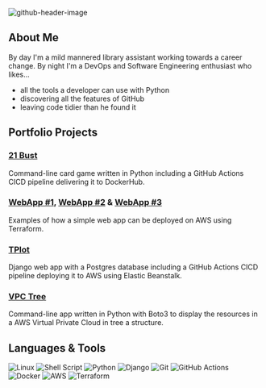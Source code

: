 ![github-header-image](https://github.com/L7G9/l7g9/assets/18046238/6c1e300c-bf84-4595-81f2-f725121d1ec0)

## About Me
By day I'm a mild mannered library assistant working towards a career change. By night I'm a DevOps and Software Engineering enthusiast who likes...
- all the tools a developer can use with Python
- discovering all the features of GitHub
- leaving code tidier than he found it

## Portfolio Projects
### [21 Bust](https://github.com/L7G9/card_games)
Command-line card game written in Python including a GitHub Actions CICD pipeline delivering it to DockerHub.  

### [WebApp #1](https://github.com/L7G9/stateless_webapp_01), [WebApp #2](https://github.com/L7G9/stateless_webapp_02) & [WebApp #3](https://github.com/L7G9/stateless_webapp_03)
Examples of how a simple web app can be deployed on AWS using Terraform.  

### [TPlot](https://github.com/L7G9/tplot)
Django web app with a Postgres database including a GitHub Actions CICD pipeline deploying it to AWS using Elastic Beanstalk.  

### [VPC Tree](https://github.com/L7G9/vpc_tree)
Command-line app written in Python with Boto3 to display the resources in a AWS Virtual Private Cloud in tree a structure.

## Languages & Tools
![Linux](https://img.shields.io/badge/Linux-FCC624?style=for-the-badge&logo=linux&logoColor=black)
![Shell Script](https://img.shields.io/badge/shell_script-%23121011.svg?style=for-the-badge&logo=gnu-bash&logoColor=white)
![Python](https://img.shields.io/badge/python-3670A0?style=for-the-badge&logo=python&logoColor=ffdd54)
![Django](https://img.shields.io/badge/django-%23092E20.svg?style=for-the-badge&logo=django&logoColor=white)
![Git](https://img.shields.io/badge/git-%23F05033.svg?style=for-the-badge&logo=git&logoColor=white)
![GitHub Actions](https://img.shields.io/badge/github%20actions-%232671E5.svg?style=for-the-badge&logo=githubactions&logoColor=white)
![Docker](https://img.shields.io/badge/docker-%230db7ed.svg?style=for-the-badge&logo=docker&logoColor=white)
![AWS](https://img.shields.io/badge/AWS-%23FF9900.svg?style=for-the-badge&logo=amazon-aws&logoColor=white)
![Terraform](https://img.shields.io/badge/terraform-%235835CC.svg?style=for-the-badge&logo=terraform&logoColor=white)
